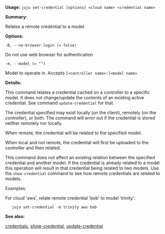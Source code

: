 **Usage:** `juju set-credential [options] <cloud name> <credential name>`

**Summary:**

Relates a remote credential to a model.

**Options:**

`-B, --no-browser-login (= false)`

Do not use web browser for authentication

`-m, --model (= "")`

Model to operate in. Accepts `[<controller name>:]<model name>`

**Details:**

This command relates a credential cached on a controller to a specific model. It does not change/update the contents of an existing active credential. See command `update-credential` for that.

The credential specified may exist locally (on the client), remotely (on the controller), or both. The command will error out if the credential is stored neither remotely nor locally.

When remote, the credential will be related to the specified model.

When local and not remote, the credential will first be uploaded to the controller and then related.

This command does not affect an existing relation between the specified credential and another model. If the credential is already related to a model this operation will result in that credential being related to two models. Use the `show-credential` command to see how remote credentials are related to models.

Examples:

For cloud 'aws', relate remote credential 'bob' to model 'trinity':

`   juju set-credential -m trinity aws bob`

**See also:**

[credentials](https://discourse.jujucharms.com/t/command-credentials/1704), [show-credential](https://discourse.jujucharms.com/t/command-show-credential/1822), [update-credential](https://discourse.jujucharms.com/t/command-update-credential/1848)

